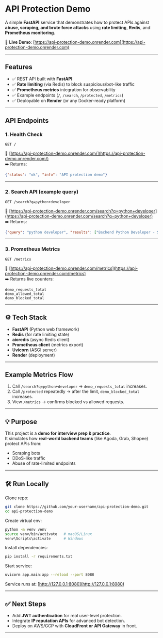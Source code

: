 # API Protection Demo

A simple **FastAPI** service that demonstrates how to protect APIs against **abuse, scraping, and brute force attacks** using **rate limiting**, **Redis**, and **Prometheus monitoring**.

🔗 **Live Demo**: [https://api-protection-demo.onrender.com](https://api-protection-demo.onrender.com)

---

## Features
- ✅ REST API built with **FastAPI**  
- ✅ **Rate limiting** (via Redis) to block suspicious/bot-like traffic  
- ✅ **Prometheus metrics** integration for observability  
- ✅ Example endpoints (`/`, `/search`, `/protected`, `/metrics`)  
- ✅ Deployable on **Render** (or any Docker-ready platform)  

---

## API Endpoints

### 1. Health Check
```http
GET /
```
🔗 [https://api-protection-demo.onrender.com/](https://api-protection-demo.onrender.com/)  
➡️ Returns:
```json
{"status": "ok", "info": "API protection demo"}
```

---

### 2. Search API (example query)
```http
GET /search?q=python+developer
```
🔗 [https://api-protection-demo.onrender.com/search?q=python+developer](https://api-protection-demo.onrender.com/search?q=python+developer)  
➡️ Returns:
```json
{"query": "python developer", "results": ["Backend Python Developer - Singapore", "Full Stack Engineer (Python/React) - Remote","Senior Software Engineer - Django & FastAPI"]}
```

---

### 3. Prometheus Metrics
```http
GET /metrics
```
🔗 [https://api-protection-demo.onrender.com/metrics](https://api-protection-demo.onrender.com/metrics)  
➡️ Returns live counters:
```
demo_requests_total
demo_allowed_total
demo_blocked_total
```

---

## ⚙️ Tech Stack
- **FastAPI** (Python web framework)  
- **Redis** (for rate limiting state)  
- **aioredis** (async Redis client)  
- **Prometheus client** (metrics export)  
- **Uvicorn** (ASGI server)  
- **Render** (deployment)  

---

## Example Metrics Flow
1. Call `/search?q=python+developer` → `demo_requests_total` increases.  
2. Call `/protected` repeatedly → after the limit, `demo_blocked_total` increases.  
3. View `/metrics` → confirms blocked vs allowed requests.  

---

## 💡 Purpose
This project is a **demo for interview prep & practice**.  
It simulates how **real-world backend teams** (like Agoda, Grab, Shopee) protect APIs from:  
- Scraping bots  
- DDoS-like traffic  
- Abuse of rate-limited endpoints  

---

## 🛠️ Run Locally

Clone repo:
```bash
git clone https://github.com/your-username/api-protection-demo.git
cd api-protection-demo
```

Create virtual env:
```bash
python -m venv venv
source venv/bin/activate   # macOS/Linux
venv\Scripts\activate      # Windows
```

Install dependencies:
```bash
pip install -r requirements.txt
```

Start service:
```bash
uvicorn app.main:app --reload --port 8080
```

Service runs at: [http://127.0.0.1:8080](http://127.0.0.1:8080)  

---

## ✅ Next Steps
- Add **JWT authentication** for real user-level protection.  
- Integrate **IP reputation APIs** for advanced bot detection.  
- Deploy on AWS/GCP with **CloudFront or API Gateway** in front.  

---
